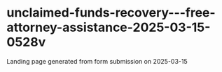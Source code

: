 # unclaimed-funds-recovery---free-attorney-assistance-2025-03-15-0528v
Landing page generated from form submission on 2025-03-15
